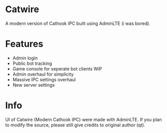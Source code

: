 # Catwire
A modern version of Cathook IPC built using AdminLTE (i was bored).

# Features
* Admin login
* Public bot tracking
* Game console for seperate bot clients WiP
* Admin overhaul for simplicity
* Massive IPC settings overhaul
* New server settings


# Info
UI of Catwire (Modern Cathook IPC) were made with AdminLTE. If you plan to modify the source, please still give credits to original author (qt).
